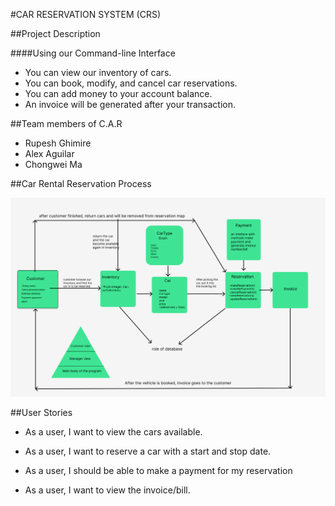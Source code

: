 #CAR RESERVATION SYSTEM (CRS)

##Project Description

####Using our Command-line Interface 

- You can view our inventory of cars.
- You can book, modify, and cancel car reservations.
- You can add money to your account balance.
- An invoice will be generated after your transaction.

##Team members of C.A.R

- Rupesh Ghimire
- Alex Aguilar
- Chongwei Ma

##Car Rental Reservation Process

![image](./images/CRS_Diagram.png)

##User Stories
- As a user, I want to view the cars available.



- As a user, I want to reserve a car with a start and stop date.




- As a user, I should be able to make a payment for my reservation



- As a user, I want to view the invoice/bill.


